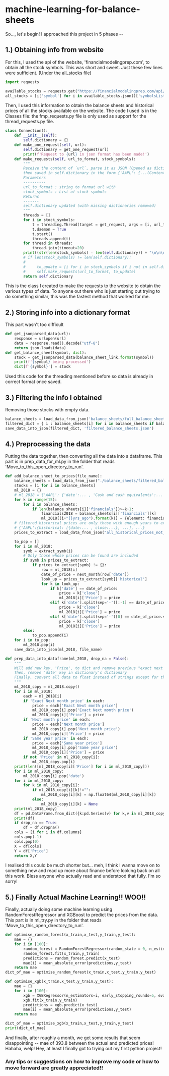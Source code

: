 # machine-learning-for-balance-sheets
So..., let's begin!
I approached this project in 5 phases -- 

## 1.) Obtaining info from website

For this, I used the api of the website, 'financialmodelingprep.com', to obtain all the stock symbols. 
This was short and sweet. Just these few lines were sufficient. (Under the all_stocks file)
```python
import requests

available_stocks = requests.get("https://financialmodelingprep.com/api/v3/company/stock/list")
all_stocks = [i['symbol'] for i in available_stocks.json()['symbolsList']]
```

Then, I used this information to obtain the balance sheets and historical prices of all the stocks available on the website. The code I used is in the Classes file: the fmp_requests.py file is only used as support for the thread_requests.py file. 
```python
class Connection():
    def __init__(self):
        self.dictionary = {}
    def make_one_request(self, url):
        self.dictionary = get_one_request(url)
        print(f'Request to {url} in json format has been made!')
    def make_requests(self, url_to_format, stock_symbols):
        """
        Receive the content of `url`, parse it as JSON (Opened as dictionary),
        then saved in self.dictionary in the form {'AAPL': {...(Content)}, ... }
        Parameters
        ----------
        url_to_format : string to format url with
        stock_symbols : List of stock symbols
        Returns
        -------
        self.dictionary updated (with missing dictionaries removed)
        """
        threads = []
        for i in stock_symbols:
            t = threading.Thread(target = get_request, args = [i, url_to_format, self.dictionary])
            t.daemon = True
            t.start()
            threads.append(t)
        for thread in threads:
            thread.join(timeout=20)
        print((str(len(stock_symbols) - len(self.dictionary)) + "\n\n\n\n\n\n\n")*10)
        # if len(stock_symbols) != len(self.dictionary):
        #
        #     to_update = [i for i in stock_symbols if i not in self.dictionary]
        #     self.make_requests(url_to_format, to_update)
        return self.dictionary
```
This is the class I created to make the requests to the website to obtain the various types of data. To anyone out there who is just starting out trying to do something similar, this was the fastest method that worked for me.

## 2.) Storing info into a dictionary format
This part wasn't too difficult
```python
def get_jsonparsed_data(url):
    response = urlopen(url)
    data = response.read().decode("utf-8")
    return json.loads(data)
def get_balance_sheet(symbol, dict):
    stock = get_jsonparsed_data(balance_sheet_link.format(symbol))
    print(f'{symbol} being processed')
    dict[f'{symbol}'] = stock
```
Used this code for the threading mentioned before so data is already in correct format once saved.

## 3.) Filtering the info I obtained
Removing those stocks with empty data.
```python
balance_sheets = load_data_from_json('balance_sheets/full_balance_sheet_list.json')
filtered_dict = { i : balance_sheets[i] for i in balance_sheets if balance_sheets[i]!={}}
save_data_into_json(filtered_dict, 'filtered_balance_sheets.json')
```

## 4.) Preprocessing the data
Putting the data together, then converting all the data into a dataframe.
This part is in prep_data_for_ml.py in the folder that reads 'Move_to_this_open_directory_to_run'.
```python
def add_balance_sheet_to_prices(file_name):
    balance_sheets = load_data_from_json("./balance_sheets/filtered_balance_sheets.json")
    stocks = [i for i in balance_sheets]
    ml_2018 = {}
    # ml_2018 = {'AAPL': {'date':... , 'Cash and cash equivalents':... , ...}, ...}
    for k in range(15):
        for i in balance_sheets:
            if len(balance_sheets[i]['financials'])>=k+1:
                financials2018 = balance_sheets[i]['financials'][k]
                ml_2018[(i+"{}yrs_ago").format(k)] = {element: financials2018[element] for element in financials2018}
    # filtered historical prices are only those with enough years to extract (>8years)
    # {'AAPL':{historical: [{date:... , close:...}, ...], ...}
    prices_to_extract = load_data_from_json("all_historical_prices_not_empty.json")

    to_pop = []
    for i in ml_2018:
        symb = extract_symb(i)
        # Only those whose prices can be found are included
        if symb in prices_to_extract:
            if prices_to_extract[symb] != {}:
                row = ml_2018[i]
                date_of_price = next_month(row['date'])
                look_up = prices_to_extract[symb]['historical']
                for k in look_up:
                    if k['date'] == date_of_price:
                        price = k['close']
                        ml_2018[i]['Price'] = price
                    elif k['date'].split(sep='-')[:-1] == date_of_price.split(sep='-')[:-1]:
                        price = k['close']
                        ml_2018[i]['Price'] = price
                    elif k['date'].split(sep='-')[0] == date_of_price.split(sep='-')[0]:
                        price = k['close']
                        ml_2018[i]['Price'] = price
        else:
            to_pop.append(i)
    for i in to_pop:
        ml_2018.pop(i)
    save_data_into_json(ml_2018, file_name)

def prep_data_into_dataframe(ml_2018, drop_na = False):
    """
    Will add new key, 'Price', to dict and remove previous "exact next month price"...
    Then, remove 'date' key in dictionary's dictionary
    Finally, convert all data to float instead of strings except for the date
    """
    ml_2018_copy = ml_2018.copy()
    for i in ml_2018:
        each = ml_2018[i]
        if 'Exact Next month price' in each:
            price = each['Exact Next month price']
            ml_2018_copy[i].pop('Exact Next month price')
            ml_2018_copy[i]['Price'] = price
        if 'Next month price' in each:
            price = each['Next month price']
            ml_2018_copy[i].pop('Next month price')
            ml_2018_copy[i]['Price'] = price
        if 'Same year price' in each:
            price = each['Same year price']
            ml_2018_copy[i].pop('Same year price')
            ml_2018_copy[i]['Price'] = price
        if not 'Price' in ml_2018_copy[i]:
            ml_2018_copy.pop(i)
    print(len([ml_2018_copy[i]['Price'] for i in ml_2018_copy]))
    for i in ml_2018_copy:
        ml_2018_copy[i].pop('date')
    for i in ml_2018_copy:
        for k in ml_2018_copy[i]:
            if ml_2018_copy[i][k]!="":
                ml_2018_copy[i][k] = np.float64(ml_2018_copy[i][k])
            else:
                ml_2018_copy[i][k] = None
    print(ml_2018_copy)
    df = pd.DataFrame.from_dict({k:pd.Series(v) for k,v in ml_2018_copy.items()}, orient = 'index')
    print(df)
    if drop_na == True:
        df = df.dropna()
    cols = [i for i in df.columns]
    cols.pop(-1)
    cols.pop(0)
    X = df[cols]
    Y = df['Price']
    return X,Y
```
I realised this could be much shorter but... meh, I think I wanna move on to something new and read up more about finance before looking back on all this work. Bless anyone who actually read and understood that fully. I'm so sorry!

## 5.) Finally Actual Machine Learning!! WOO!!
Finally, actually doing some machine learning using RandomForestRegressor and XGBoost to predict the prices from the data.
This part is in ml_try.py in the folder that reads 'Move_to_this_open_directory_to_run'.

```python
def optimise_random_forest(x_train,x_test,y_train,y_test):
    mae = {}
    for i in [100]:
        random_forest = RandomForestRegressor(random_state = 0, n_estimators = i, min_samples_leaf = 2)
        random_forest.fit(x_train,y_train)
        predictions = random_forest.predict(x_test)
        mae[i] = mean_absolute_error(predictions,y_test)
    return mae
dict_of_mae = optimise_random_forest(x_train,x_test,y_train,y_test)

def optimise_xgb(x_train,x_test,y_train,y_test):
    mae = {}
    for i in [100]:
        xgb = XGBRegressor(n_estimators=i, early_stopping_rounds=5, eval_set=[(x_test, y_test)])
        xgb.fit(x_train,y_train)
        predictions = xgb.predict(x_test)
        mae[i] = mean_absolute_error(predictions,y_test)
    return mae

dict_of_mae = optimise_xgb(x_train,x_test,y_train,y_test)
print(dict_of_mae)
```
And finally, after roughly a month, we get some results that seem disappointing -- mae of 393.8 between the actual and predicted prices! Hahaha, welp! Hey, at least I finally got to trying out my first python project! 

### Any tips or suggestions on how to improve my code or how to move forward are greatly appreciated!!

